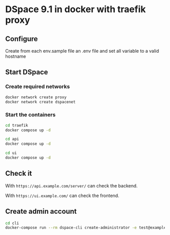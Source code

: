 # DSpace 9.1 in docker with traefik proxy

## Configure

Create from each env.sample file an .env file and set all variable to a valid hostname

## Start DSpace

### Create required networks

```bash
docker network create proxy
docker network create dspacenet
```

### Start the containers

```bash
cd traefik
docker compose up -d

cd api
docker compose up -d

cd ui
docker compose up -d
```

## Check it

With `https://api.example.com/server/` can check the backend.

With `https://ui.example.com/` can check the frontend.

## Create admin account

```bash
cd cli
docker-compose run --rm dspace-cli create-administrator -e test@example.com -f admin -l user -p admin -c en
```
